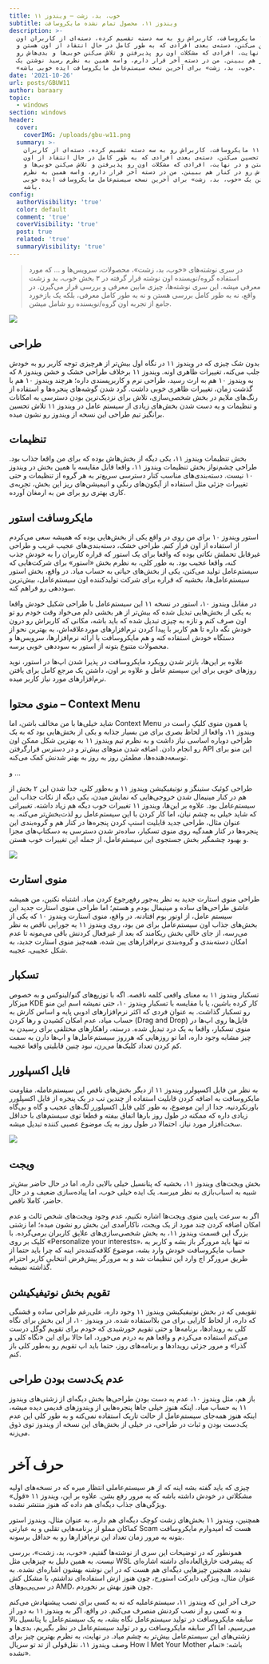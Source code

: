 ```yaml
---
title: خوب، بد، زشت – ویندوز ۱۱
subtitle: ویندوز ۱۱، محصول تمام نشده مایکروسافت
description: >-
  ویندوز ۱۱ مایکروسافت، کاربراش رو به سه دسته تقسیم کرده، دسته‌ای از کاربران اون
  رو تحسین می‌کنن، دسته‌ی بعدی افرادی که به طور کامل در حال انتقاد از اون هستن و
  در نهایت، افرادی که مشکلات اون رو پذیرفتن و تلاش می‌کنن خوبی‌ها و بدی‌هاش رو
  در کنار هم ببینن. من در دسته آخر قرار دارم، واسه همین به نظرم رسید نوشتن یک
  «خوب، بد، زشت» برای آخرین نسخه سیستم‌عامل مایکروسافت ایده خوبی باشه.
date: '2021-10-26'
url: posts/GBUW11
author: baraary
topic:
  - windows
section: windows
header:
  cover:
    coverIMG: /uploads/gbu-w11.png
  summary: >-
    ویندوز ۱۱ مایکروسافت، کاربراش رو به سه دسته تقسیم کرده، دسته‌ای از کاربران
    اون رو تحسین می‌کنن، دسته‌ی بعدی افرادی که به طور کامل در حال انتقاد از اون
    هستن و در نهایت، افرادی که مشکلات اون رو پذیرفتن و تلاش می‌کنن خوبی‌ها و
    بدی‌هاش رو در کنار هم ببینن. من در دسته آخر قرار دارم، واسه همین به نظرم
    رسید نوشتن یک «خوب، بد، زشت» برای آخرین نسخه سیستم‌عامل مایکروسافت ایده خوبی
    باشه.
config:
  authorVisibility: 'true'
  color: default
  comment: 'true'
  coverVisibility: 'true'
  post: true
  related: 'true'
  summaryVisibility: 'true'
---
```

> در سری نوشته‌های «خوب، بد، زشت»، محصولات، سرویس‌ها و ... که مورد استفاده گروه/نویسنده اون نوشته قرار گرفته در ۳ بخش خوب، بد و زشت معرفی میشه. این سری نوشته‌ها، چیزی مابین معرفی و بررسی قرار می‌گیرن. در واقع، نه به طور کامل بررسی هستن و نه به طور کامل معرفی، بلکه یک بازخورد جامع از تجربه اون گروه/نویسنده رو شامل میشن.

![](/uploads/1-gbu.png)

## طراحی

بدون شک چیزی که در ویندوز ۱۱ در نگاه اول بیش‌تر از هرچیزی توجه‌ کاربر رو به خودش جلب می‌کنه، تغییرات ظاهری اونه. ویندوز ۱۱ برخلاف طراحی خشک و خشن ویندوز ۸ که به ویندوز ۱۰ هم به ارث رسید، طراحی نرم و کاربرپسندی داره؛ هرچند ویندوز ۱۰ هم با گذشت زمان، تغییرات ظاهری خوبی داشت. گرد شدن گوشه‌های پنجره‌ها و استفاده از رنگ‌های ملایم در بخش شخصی‌سازی، تلاش برای نزدیک‌ترین بودن دسترسی به امکانات و تنظیمات و یه دست شدن بخش‌های زیادی از سیستم عامل در ویندوز ۱۱ تلاش تحسین برانگیز تیم طراحی این نسخه از ویندوز رو نشون میده.

## تنظیمات

بخش تنظیمات ویندوز ۱۱، یکی دیگه از بخش‌هاش بوده که برای من واقعا جذاب بود. طراحی چشم‌نواز بخش تنظیمات ویندوز ۱۱، واقعا قابل مقایسه با همین بخش در ویندوز ۱۰ نیست. دسته‌بندی‌های مناسب کنار دسترسی سریع‌تر به هر گروه از تنظیمات و حتی تغییرات جزئی مثل استفاده از آیکون‌های رنگی و انیمیشن‌های ریز این بخش، تجربه‌ی کاری بهتری رو برای من به ارمغان آورده.

## مایکروسافت استور

استور ویندوز ۱۰ برای من روی در واقع یکی از بخش‌هایی بوده که همیشه سعی می‌کردم از استفاده از اون فرار کنم. طراحی خشک، دسته‌بندی‌های عجیب غریب و طراحی غیرقابل تحملش نکاتی بوده که واقعا برای یک استور که قراره کاربران را به خودش جذب کنه، واقعا عجیب بود.
 به طور کلی، به نظرم بخش «استور» برای شرکت‌هایی که سیستم‌عامل تولید می‌کنن، یکی از بخش‌های حیاتی به حساب میاد. در واقع، بخش استور سیستم‌عامل‌ها، بخشیه که قراره برای شرکت تولیدکننده اون سیستم‌عامل، بیش‌ترین سود‌دهی رو فراهم کنه.

در مقابل ویندوز ۱۰، استور در نسخه ۱۱ این سیستم‌عامل با طراحی شکیل خودش واقعا به یکی از بخش‌هایی تبدیل شده که بیش‌تر از هر بخشی دلم می‌خواد وقت خودم رو تو اون صرف کنم و تازه به چیزی تبدیل شده که باید باشه، مکانی که کاربراش رو درون خودش نگه داره تا هم کاربر با پیدا کردن نرم‌افزارهای موردعلاقه‌اش، به بهترین نحو از دستگاه خودش استفاده کنه و هم مایکروسافت با ارائه نرم‌افزارها، سرویس‌ها و محصولات متنوع بتونه از استور به سوددهی خوبی برسه.

علاوه بر این‌ها، بازتر شدن رویکرد مایکروسافت در پذیرا شدن اپ‌ها در استور، نوید روزهای خوبی برای این سیستم عامل و علاوه بر اون، داشتن یک مرجع کامل برای یافتن نرم‌افزارهای مورد نیاز کاربر میده.

## منوی محتوا – Context Menu

شاید خیلی‌ها با من مخالف باشن، اما Context Menu یا همون منوی کلیکِ راست در ویندوز ۱۱، واقعا از لحاظ بصری برای من بسیار جذابه و یکی از بخش‌هایی بود که به یک طراحی دوباره اساسی نیاز داشت و به نظرم تیم ویندوز ۱۱ به بهترین شکل ممکن اون رو انجام دادن. اضافه شدن منوهای بیش‌تر و در دسترس قرارگرفتن API‌ این منو برای توسعه‌دهنده‌ها، مطمئن روز به روز به بهتر شدنش کمک می‌کنه.

و ...

طراحی کوئیک ستینگز و نوتیفیکیشن ویندوز ۱۱ و  به‌طور کلی، جدا شدن این ۲ بخش از هم در کنار مینیمال شدن خروجی‌هایی که نمایش میدن، یکی دیگه از نکات جذاب این سیستم‌عامل بود. علاوه بر این‌ها، ویندوز ۱۱ تغییرات خوب دیگه هم زیاد داشته. تغییراتی که شاید خیلی به چشم نیان، اما کار کردن با این سیستم‌عامل رو لذت‌بخش‌تر می‌کنه. به عنوان مثال، طراحی جدید قابلیت اسنپ کردن پنجره‌ها در کنار هم و گروه‌بندی این پنجره‌ها در کنار همدگیه روی منوی تسکبار، ساده‌تر شدن دسترسی به دسکتاپ‌های مجزا و بهبود چشمگیر بخش جستجوی این سیستم‌عامل، از جمله این تغییرات خوب هستن.

![](/uploads/2-gbu.png)

## منوی استارت

طراحی منوی استارت جدید به نظر یه‌جور رفع‌رجوع کردن میاد. اشتباه نکنین، من همیشه عاشق طراحی‌های ساده و مینیمال بودم و هستم؛ اما طراحی منوی استارت جدید این سیستم عامل، از اونور بوم افتادنه. در واقع، منوی استارت ویندوز ۱۰ که یکی از بخش‌های جذاب اون سیستم‌عامل برای من بود، روی ویندوز ۱۱ یه جورایی ناقص به نظر می‌رسه، از جای خالی بخش ریکامند که بعد از غیرفعال کردنش باقی می‌مونه تا عدم امکان دسته‌بندی و گروه‌بندی نرم‌افزارهای پین شده، همه‌چیز منوی استارت جدید، به شکل عجیبی، عجیبه. 

## تسکبار

تسکبار ویندوز ۱۱ به معنای واقعی کلمه ناقصه. اگه با توزیع‌های گنو/لینوکس و به خصوص میزکار KDE کار کرده باشین، یا با  مقایسه با تسکبار ویندوز ۱۰، حتی نمیشه اسم این منو رو تسکبار گذاشت. به عنوان فردی که اکثر نرم‌افزارهای ادوبی پایه و اساس کارش به حساب میاد، عدم امکان کشیدن و رها کردن (Drag and Drop) فایل‌ها روی اپ‌ها در منوی تسکبار، واقعا به یک درد تبدیل شده. درسته، راهکارهای مختلفی برای رسیدن به چیز مشابه وجود داره، اما تو روزهایی که هرروز سیستم‌عامل‌ها و اپ‌ها دارن به سمت کم کردن تعداد کلیک‌ها می‌رن، نبود چنین قابلیتی واقعا عجیبه.

## فایل اکسپلورر

به نظر من فایل اکسپولرر ویندوز ۱۱ از دیگر بخش‌های ناقص این سیستم‌عامله. مقاومت مایکروسافت به اضافه کردن قابلیت استفاده از چندین تب در یک پنجره از فایل اکسپلورر باورنکردنیه. جدا از این موضوع، به طور کلی فایل اکسپلورر لگ‌های عجیب و گاه و بی‌گاه زیادی داره که ممکنه در طول روز بارها اتفاق بیفته و قطعا توی سیستم‌های با حداقل سخت‌افزار مورد نیاز، احتمالا در طول روز به یک موضوع عصبی کننده تبدیل میشه.

![](/uploads/3-gbui.png)

## ویجت

بخش ویجت‌های ویندوز ۱۱، بخشیه که پتانسیل خیلی بالایی داره، اما در حال حاضر بیش‌تر شبیه به اسباب‌بازی به نظر میرسه. یک ایده خیلی خوب، اما پیاده‌سازی ضعیف و در حال حاضر، کاملا ناقص.

اگر به سرعت پایین منوی ویجت‌ها اشاره نکنیم، عدم وجود ویجت‌های شخص ثالث و عدم امکان اضافه کردن چند مورد از یک ویجت، ناکارآمدی این بخش رو نشون میده؛ اما زشتی بزرگ این قسمت ویندوز ۱۱، به بخش شخصی‌سازی‌های علایق کاربران برمی‌گرده. با کلیک بر روی «Personalize your interests»، نه تنها باید مرورگر باز بشه و کاربر به حساب مایکروسافت خودش وارد بشه، موضوع کلافه‌کننده‌تر اینه که چرا باید حتما از طریق مرورگر اج وارد این تنظیمات شد و به مرورگر پیش‌فرض انتخابی کاربر احترام گذاشته نمیشه.

## تقویم بخش نوتیفیکیشن

تقویمی که در بخش نوتیفیکیشن ویندوز ۱۱ وجود داره، علی‌رغم طراحی ساده و قشنگی که داره، از لحاظ کارایی برای من بلااستفاده شده. در ویندوز ۱۰، از این بخش برای نگاه کلی به رویدادها، برنامه‌ها و حتی تقویم خورشیدی که خودم برای تقویم گوگل درست می‌کنم استفاده می‌کردم و واقعا هم به دردم می‌خورد، اما حالا برای این «نگاه کلی و گذرا» و مرور جزئی رویدادها و برنامه‌های روز، حتما باید اپ تقویم رو به‌طور کلی باز کنم.

## عدم یک‌دست بودن طراحی

باز هم، مثل ویندوز ۱۰، عدم یه دست بودن طراحی‌ها بخش دیگه‌ای از زشتی‌های ویندوز ۱۱ به حساب میاد. اینکه هنوز خیلی جاها پنجره‌هایی از ویندوزهای قدیمی دیده میشه، اینکه هنوز همه‌جای سیستم‌عامل از حالت تاریک استفاده نمی‌کنه و به طور کلی این عدم یک‌دست بودن و ثبات در طراحی، در خیلی از بخش‌های این نسخه از ویندوز توی ذوق می‌زنه.

# حرف آخر

چیزی که باید گفته بشه اینه که از هر سیستم‌عاملی انتظار میره که در نسخه‌های اولیه مشکلاتی در خودش داشته باشه که به مرور رفع بشن. علاوه بر این، ویندوز ۱۱ «قول» ویژگی‌های جذاب دیگه‌ای هم داده که هنوز منتشر نشده. 

همچنین، ویندوز ۱۱ بخش‌های زشت کوچک دیگه‌ای هم داره، به عنوان مثال، ویندوز استور کماکان مملو از برنامه‌هایی تقلبی و به عبارتی Scam هست که امیدوارم مایکروسافت بتونه به مرور زمان تعداد این نرم‌افزارها رو به حداقل برسونه.

همونطور که در توضیحات این سری از نوشته‌ها گفتیم، «خوب، بد، زشت»، بررسی نیست. به همین دلیل به چیزهایی مثل WSL که پیشرفت خارق‌العاده‌ای داشته اشاره‌ای نشده. همچنین چیزهایی دیگه‌ای هم هست که در این نوشته بهشون اشاره‌ای نشده. به عنوان مثال، ویژگی دایرکت استورج، چون هنوز ازش استفاده‌ای نداشتم، یا مشکل کش در سی‌پی‌یوهای AMD‌، چون هنوز بهش بر نخوردم.

حرف آخر این که ویندوز ۱۱، سیستم‌عاملیه که نه به کسی برای نصب پیشنهادش می‌کنم و نه کسی رو از نصب کردنش منصرف می‌کنم. در واقع، اگر به ویندوز ۱۱ به دور از سابقه مایکروسافت در تولید سیستم‌عامل نگاه بشه، به یک سیستم‌عامل با پتانسیل بالا می‌رسیم، اما اگر سابقه مایکروسافت رو در تولید سیستم‌عامل در نظر بگیریم، بدی‌ها و زشتی‌های این سیستم‌عامل بیش‌تر به چشم میاد. در نهایت، به نظرم بهترین چیز برای وصف ویندوز ۱۱، نقل‌قولی از تد تو سریال How I Met Your Mother باشه: «تمام نشده».
